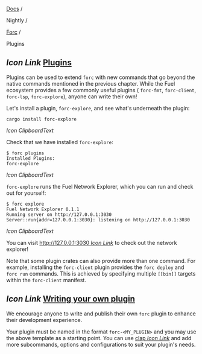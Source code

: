 [Docs](https://docs.fuel.network/) /

Nightly  /

[Forc](https://docs.fuel.network/docs/nightly/forc/) /

Plugins

## _Icon Link_ [Plugins](https://docs.fuel.network/docs/nightly/forc/plugins/\#plugins)

Plugins can be used to extend `forc` with new commands that go beyond the native commands mentioned in the previous chapter. While the Fuel ecosystem provides a few commonly useful plugins ( `forc-fmt`, `forc-client`, `forc-lsp`, `forc-explore`), anyone can write their own!

Let's install a plugin, `forc-explore`, and see what's underneath the plugin:

```fuel_Box fuel_Box-idXKMmm-css
cargo install forc-explore
```

_Icon ClipboardText_

Check that we have installed `forc-explore`:

```fuel_Box fuel_Box-idXKMmm-css
$ forc plugins
Installed Plugins:
forc-explore
```

_Icon ClipboardText_

`forc-explore` runs the Fuel Network Explorer, which you can run and check out for yourself:

```fuel_Box fuel_Box-idXKMmm-css
$ forc explore
Fuel Network Explorer 0.1.1
Running server on http://127.0.0.1:3030
Server::run{addr=127.0.0.1:3030}: listening on http://127.0.0.1:3030
```

_Icon ClipboardText_

You can visit [http://127.0.0.1:3030 _Icon Link_](http://127.0.0.1:3030/) to check out the network explorer!

Note that some plugin crates can also provide more than one command. For example, installing the `forc-client` plugin provides the `forc deploy` and `forc run` commands. This is achieved by specifying multiple `[[bin]]` targets within the `forc-client` manifest.

## _Icon Link_ [Writing your own plugin](https://docs.fuel.network/docs/nightly/forc/plugins/\#writing-your-own-plugin)

We encourage anyone to write and publish their own `forc` plugin to enhance their development experience.

Your plugin must be named in the format `forc-<MY_PLUGIN>` and you may use the above template as a starting point. You can use [clap _Icon Link_](https://docs.rs/clap/latest/clap/) and add more subcommands, options and configurations to suit your plugin's needs.